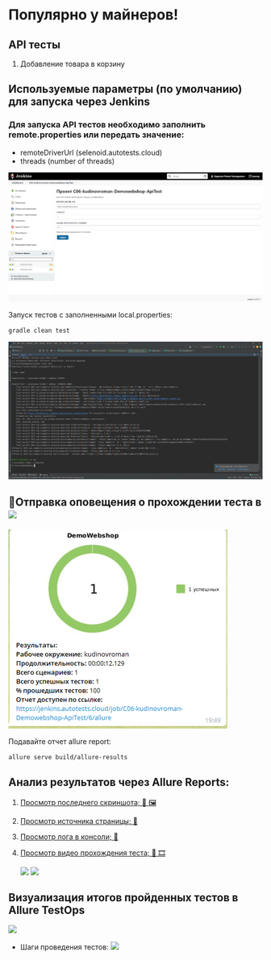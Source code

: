 # Популярно у майнеров!
## API тесты
1) Добавление товара в корзину

## Используемые параметры (по умолчанию) для запуска через Jenkins

### Для запуска API тестов необходимо заполнить remote.properties или передать значение:

* remoteDriverUrl (selenoid.autotests.cloud)
* threads (number of threads)

<img src = "https://github.com/Roman-1990/DemoWebShop/blob/master/src/test/resources/img/jenkins.PNG">

Запуск тестов с заполненными local.properties:
```bash
gradle clean test
```

<img src = "https://github.com/Roman-1990/DemoWebShop/blob/master/src/test/resources/img/console.PNG">

## :robot:Отправка оповещения о прохождении теста в <img src = "https://starchenkov.pro/qa-guru/img/skills/Telegram.svg" width = "30">

<img src = "https://github.com/Roman-1990/DemoWebShop/blob/master/src/test/resources/img/telegrambot.PNG">

Подавайте отчет allure report:
```bash
allure serve build/allure-results
```
## Анализ результатов через Allure Reports: <a href ="https://jenkins.autotests.cloud/job/C06-kudinovroman-Demowebshop-ApiTest/6/allure/#suites/ce9e7658a93407fd5bc66fdf0526dee1/190840dbe0cc32a9/">

1) Просмотр последнего скриншота; :eyes: :framed_picture:
2) Просмотр источника страницы; :eyes:
3) Просмотр лога в консоли; :eyes:
4) Просмотр видео прохождения теста; :eyes: :film_strip:
   </a>
   
   <img src = "https://github.com/DemoWebShop/blob/master/src/test/resources/img/video.mp4">
   
   <img src = "https://github.com/DemoWebShop/blob/master/src/test/resources/img/allure.PNG">


## Визуализация итогов пройденных тестов в Allure TestOps
<img src = "https://github.com/DemoWebShop/blob/master/src/test/resources/img/dashboards.PNG">

- Шаги проведения тестов:
  <img src = "https://github.com/DemoWebShop/blob/master/src/test/resources/img/Attachments.PNG">
